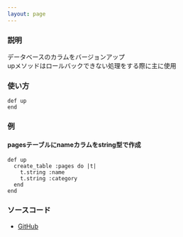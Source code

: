 ```yaml
---
layout: page
---
```

### 説明
データベースのカラムをバージョンアップ  
upメソッドはロールバックできない処理をする際に主に使用

### 使い方
    def up
    end

### 例
#### pagesテーブルにnameカラムをstring型で作成
    def up
      create_table :pages do |t|
        t.string :name
        t.string :category
      end
    end

### ソースコード
* [GitHub](https://github.com/rails/rails/blob/f33d52c95217212cbacc8d5e44b5a8e3cdc6f5b3/activerecord/lib/active_record/migration.rb#L788)